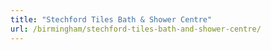 ```yaml
---
title: "Stechford Tiles Bath & Shower Centre"
url: /birmingham/stechford-tiles-bath-and-shower-centre/
---
```

